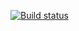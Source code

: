 
[![Build status](https://ci.appveyor.com/api/projects/status/v9tlafdwjb3hu2n9?svg=true)](https://ci.appveyor.com/project/tormaroe/lavaflow)
